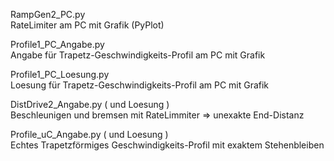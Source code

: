 

RampGen2_PC.py  
RateLimiter am PC mit Grafik (PyPlot)

Profile1_PC_Angabe.py  
Angabe für Trapetz-Geschwindigkeits-Profil am PC mit Grafik

Profile1_PC_Loesung.py  
Loesung für Trapetz-Geschwindigkeits-Profil am PC mit Grafik

DistDrive2_Angabe.py ( und Loesung )  
Beschleunigen und bremsen mit RateLimmiter => unexakte End-Distanz

Profile_uC_Angabe.py  ( und Loesung )  
Echtes Trapetzförmiges Geschwindigkeits-Profil mit exaktem Stehenbleiben
